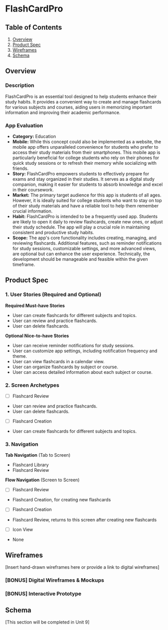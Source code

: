 # FlashCardPro

## Table of Contents

1. [Overview](#Overview)
2. [Product Spec](#Product-Spec)
3. [Wireframes](#Wireframes)
4. [Schema](#Schema)

## Overview

### Description

FlashCardPro is an essential tool designed to help students enhance their study habits. It provides a convenient way to create and manage flashcards for various subjects and courses, aiding users in memorizing important information and improving their academic performance.

### App Evaluation

- **Category:** Education
- **Mobile:** While this concept could also be implemented as a website, the mobile app offers unparalleled convenience for students who prefer to access their study materials from their smartphones. This mobile app is particularly beneficial for college students who rely on their phones for quick study sessions or to refresh their memory while socializing with friends.
- **Story:** FlashCardPro empowers students to effectively prepare for exams and stay organized in their studies. It serves as a digital study companion, making it easier for students to absorb knowledge and excel in their coursework.
- **Market:** The primary target audience for this app is students of all ages. However, it is ideally suited for college students who want to stay on top of their study materials and have a reliable tool to help them remember crucial information.
- **Habit:** FlashCardPro is intended to be a frequently used app. Students are likely to open it daily to review flashcards, create new ones, or adjust their study schedule. The app will play a crucial role in maintaining consistent and productive study habits.
- **Scope:** The app's core functionality includes creating, managing, and reviewing flashcards. Additional features, such as reminder notifications for study sessions, customizable settings, and more advanced views, are optional but can enhance the user experience. Technically, the development should be manageable and feasible within the given timeframe.

## Product Spec

### 1. User Stories (Required and Optional)

**Required Must-have Stories**

* User can create flashcards for different subjects and topics.
* User can review and practice flashcards.
* User can delete flashcards.

**Optional Nice-to-have Stories**

* User can receive reminder notifications for study sessions.
* User can customize app settings, including notification frequency and theme.
* User can view flashcards in a calendar view.
* User can organize flashcards by subject or course.
* User can access detailed information about each subject or course.

### 2. Screen Archetypes

- [ ] Flashcard Review
* User can review and practice flashcards.
* User can delete flashcards.
- [ ] Flashcard Creation
* User can create flashcards for different subjects and topics.

### 3. Navigation

**Tab Navigation** (Tab to Screen)

* Flashcard Library
* Flashcard Review


**Flow Navigation** (Screen to Screen)

- [ ] Flashcard Review
* Flashcard Creation, for creating new flashcards
- [ ] Flashcard Creation
* Flashcard Review, returns to this screen after creating new flashcards
- [ ] Icon View
* None

## Wireframes

[Insert hand-drawn wireframes here or provide a link to digital wireframes]

### [BONUS] Digital Wireframes & Mockups

### [BONUS] Interactive Prototype

## Schema

[This section will be completed in Unit 9]
